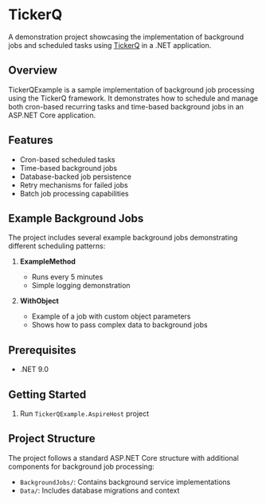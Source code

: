 ﻿# TickerQ

A demonstration project showcasing the implementation of background jobs and scheduled tasks using [TickerQ](https://tickerq.arcenox.com/) in a .NET application.

## Overview

TickerQExample is a sample implementation of background job processing using the TickerQ framework. It demonstrates how to schedule and manage both cron-based recurring tasks and
time-based background jobs in an ASP.NET Core application.

## Features

- Cron-based scheduled tasks
- Time-based background jobs
- Database-backed job persistence
- Retry mechanisms for failed jobs
- Batch job processing capabilities

## Example Background Jobs

The project includes several example background jobs demonstrating different scheduling patterns:

1. **ExampleMethod**
    - Runs every 5 minutes
    - Simple logging demonstration

2. **WithObject**
    - Example of a job with custom object parameters
    - Shows how to pass complex data to background jobs

## Prerequisites

- .NET 9.0

## Getting Started

1. Run `TickerQExample.AspireHost` project

## Project Structure

The project follows a standard ASP.NET Core structure with additional components for background job processing:

- `BackgroundJobs/`: Contains background service implementations
- `Data/`: Includes database migrations and context
